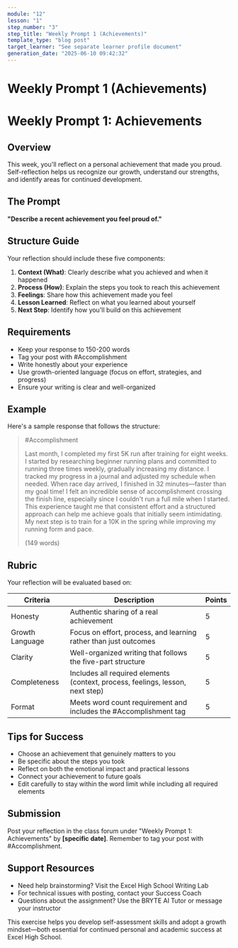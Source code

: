```yaml
---
module: "12"
lesson: "1"
step_number: "3"
step_title: "Weekly Prompt 1 (Achievements)"
template_type: "blog post"
target_learner: "See separate learner profile document"
generation_date: "2025-06-10 09:42:32"
---
```


# Weekly Prompt 1 (Achievements)

# Weekly Prompt 1: Achievements

## Overview
This week, you'll reflect on a personal achievement that made you proud. Self-reflection helps us recognize our growth, understand our strengths, and identify areas for continued development.

## The Prompt
**"Describe a recent achievement you feel proud of."**

## Structure Guide
Your reflection should include these five components:

1. **Context (What)**: Clearly describe what you achieved and when it happened
2. **Process (How)**: Explain the steps you took to reach this achievement
3. **Feelings**: Share how this achievement made you feel
4. **Lesson Learned**: Reflect on what you learned about yourself
5. **Next Step**: Identify how you'll build on this achievement

## Requirements
- Keep your response to 150-200 words
- Tag your post with #Accomplishment
- Write honestly about your experience
- Use growth-oriented language (focus on effort, strategies, and progress)
- Ensure your writing is clear and well-organized

## Example
Here's a sample response that follows the structure:

> #Accomplishment
> 
> Last month, I completed my first 5K run after training for eight weeks. I started by researching beginner running plans and committed to running three times weekly, gradually increasing my distance. I tracked my progress in a journal and adjusted my schedule when needed. When race day arrived, I finished in 32 minutes—faster than my goal time! I felt an incredible sense of accomplishment crossing the finish line, especially since I couldn't run a full mile when I started. This experience taught me that consistent effort and a structured approach can help me achieve goals that initially seem intimidating. My next step is to train for a 10K in the spring while improving my running form and pace.
> 
> (149 words)

## Rubric
Your reflection will be evaluated based on:

| Criteria | Description | Points |
|----------|-------------|--------|
| Honesty | Authentic sharing of a real achievement | 5 |
| Growth Language | Focus on effort, process, and learning rather than just outcomes | 5 |
| Clarity | Well-organized writing that follows the five-part structure | 5 |
| Completeness | Includes all required elements (context, process, feelings, lesson, next step) | 5 |
| Format | Meets word count requirement and includes the #Accomplishment tag | 5 |

## Tips for Success
- Choose an achievement that genuinely matters to you
- Be specific about the steps you took
- Reflect on both the emotional impact and practical lessons
- Connect your achievement to future goals
- Edit carefully to stay within the word limit while including all required elements

## Submission
Post your reflection in the class forum under "Weekly Prompt 1: Achievements" by **[specific date]**. Remember to tag your post with #Accomplishment.

## Support Resources
- Need help brainstorming? Visit the Excel High School Writing Lab
- For technical issues with posting, contact your Success Coach
- Questions about the assignment? Use the BRYTE AI Tutor or message your instructor

This exercise helps you develop self-assessment skills and adopt a growth mindset—both essential for continued personal and academic success at Excel High School.